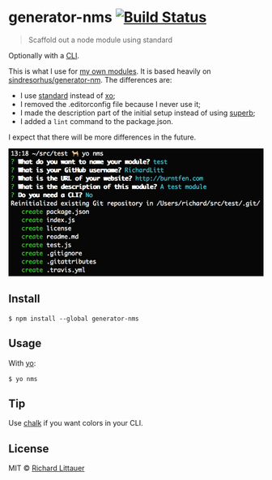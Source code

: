 # generator-nms [![Build Status](https://travis-ci.org/RichardLitt/generator-nms.svg?branch=master)](https://travis-ci.org/RichardLitt/generator-nms)

> Scaffold out a node module using standard

Optionally with a [CLI](http://en.wikipedia.org/wiki/Command-line_interface).

This is what I use for [my own modules](https://www.npmjs.com/~richardlitt). It is based heavily on [sindresorhus/generator-nm](//github.com/sindresorhus/generator-nm). The differences are:

 - I use [standard](//github.com/feross/standard) instead of [xo](https://github.com/sindresorhus/xo);
 - I removed the .editorconfig file because I never use it;
 - I made the description part of the initial setup instead of using [superb](https://github.com/sindresorhus/superb);
 - I added a `lint` command to the package.json.

I expect that there will be more differences in the future.

![](screenshot.png)


## Install

```
$ npm install --global generator-nms
```


## Usage

With [yo](https://github.com/yeoman/yo):

```
$ yo nms
```


## Tip

Use [chalk](https://github.com/sindresorhus/chalk) if you want colors in your CLI.


## License

MIT © [Richard Littauer](http://burntfen.com)
